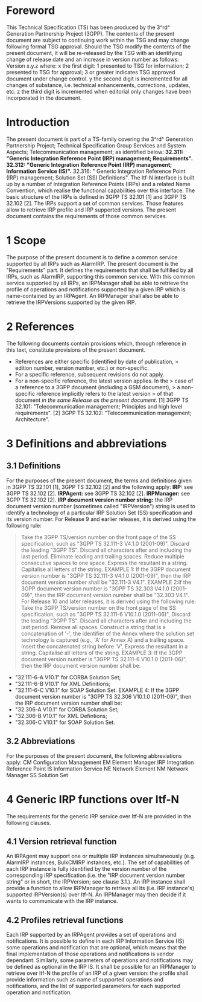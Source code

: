 # Foreword
This Technical Specification (TS) has been produced by the 3^rd^ Generation
Partnership Project (3GPP).
The contents of the present document are subject to continuing work within the
TSG and may change following formal TSG approval. Should the TSG modify the
contents of the present document, it will be re-released by the TSG with an
identifying change of release date and an increase in version number as
follows:
Version x.y.z
where:
x the first digit:
1 presented to TSG for information;
2 presented to TSG for approval;
3 or greater indicates TSG approved document under change control.
y the second digit is incremented for all changes of substance, i.e. technical
enhancements, corrections, updates, etc.
z the third digit is incremented when editorial only changes have been
incorporated in the document.
# Introduction
The present document is part of a TS-family covering the 3^rd^ Generation
Partnership Project; Technical Specification Group Services and System
Aspects; Telecommunication management; as identified below:
**32.311: \"Generic Integration Reference Point (IRP) management;
Requirements\".**
**32.312: \"Generic Integration Reference Point (IRP) management; Information
Service (IS)\".**
32.316: \" Generic Integration Reference Point (IRP) management; Solution Set
(SS) Definitions\".
The Itf-N interface is built up by a number of Integration Reference Points
(IRPs) and a related Name Convention, which realise the functional
capabilities over this interface. The basic structure of the IRPs is defined
in 3GPP TS 32.101 [1] and 3GPP TS 32.102 [2].
The IRPs support a set of common services. Those features allow to retrieve
IRP profile and IRP supported versions. The present document contains the
requirements of those common services.
# 1 Scope
The purpose of the present document is to define a common service supported by
all IRPs such as AlarmIRP. The present document is the \"Requirements\" part.
It defines the requirements that shall be fulfilled by all IRPs, such as
AlarmIRP, supporting this common service.
With this common service supported by all IRPs, an IRPManager shall be able to
retrieve the profile of operations and notifications supported by a given IRP
which is name-contained by an IRPAgent. An IRPManager shall also be able to
retrieve the IRPVersions supported by the given IRP.
# 2 References
The following documents contain provisions which, through reference in this
text, constitute provisions of the present document.
  * References are either specific (identified by date of publication, > edition number, version number, etc.) or non‑specific.
  * For a specific reference, subsequent revisions do not apply.
  * For a non-specific reference, the latest version applies. In the > case of a reference to a 3GPP document (including a GSM document), > a non-specific reference implicitly refers to the latest version > of that document _in the same Release as the present document_.
[1] 3GPP TS 32.101: \"Telecommunication management; Principles and high level
requirements\".
[2] 3GPP TS 32.102: \"Telecommunication management; Architecture\".
# 3 Definitions and abbreviations
## 3.1 Definitions
For the purposes of the present document, the terms and definitions given in
3GPP TS 32.101 [1], 3GPP TS 32.102 [2] and the following apply:
**IRP:** see 3GPP TS 32.102 [2].
**IRPAgent:** see 3GPP TS 32.102 [2].
**IRPManager:** see 3GPP TS 32.102 [2].
**IRP document version number string:** the IRP document version number
(sometimes called \"IRPVersion\") string is used to identify a technology of a
particular IRP Solution Set (SS) specification and its version number.
For Release 9 and earlier releases, it is derived using the following rule:
> Take the 3GPP TS/version number on the front page of the SS specification,
> such as "3GPP TS 32.111-3 V4.1.0 (2001-09)\". Discard the leading \"3GPP
> TS\". Discard all characters after and including the last period. Eliminate
> leading and trailing spaces. Reduce multiple consecutive spaces to one
> space. Express the resultant in a string. Capitalise all letters of the
> string.
EXAMPLE 1: If the 3GPP document version number is \"3GPP TS 32.111-3 V4.1.0
(2001-09)\", then the IRP document version number shall be \"32.111-3 V4.1\".
EXAMPLE 2:If the 3GPP document version number is \"3GPP TS 32.303 V4.1.0
(2001-09)\", then the IRP document version number shall be \"32.303 V4.1\".
For Release 10 and later releases, it is derived using the following rule:
> Take the 3GPP TS/version number on the front page of the SS specification,
> such as \"3GPP TS 32.111-6 V10.1.0 (2011-06)\", Discard the leading \"3GPP
> TS\". Discard all characters after and including the last period. Remove all
> spaces. Construct a string that is a concatenation of '-', the identifier of
> the Annex where the solution set technology is captured (e.g., 'A' for Annex
> A) and a trailing space. Insert the concatenated string before 'V', Express
> the resultant in a string. Capitalise all letters of the string.
EXAMPLE 3: If the 3GPP document version number is \"3GPP TS 32.111-6 V10.1.0
(2011-06)\", then the IRP document version number shall be:
  * \"32.111-6-A V10.1\" for CORBA Solution Set;
  * \"32.111-6-B V10.1\" for XML Definitions;
  * \"32.111-6-C V10.1\" for SOAP Solution Set.
EXAMPLE 4: If the 3GPP document version number is \"3GPP TS 32.306 V10.1.0
(2011-09)\", then the IRP document version number shall be:
  * \"32.306-A V10.1\" for CORBA Solution Set;
  * \"32.306-B V10.1\" for XML Defintions;
  * \"32.306-C V10.1\" for SOAP Solution Set.
## 3.2 Abbreviations
For the purposes of the present document, the following abbreviations apply:
CM Configuration Management
EM Element Manager
IRP Integration Reference Point
IS Information Service
NE Network Element
NM Network Manager
SS Solution Set
# 4 Generic IRP functions over Itf-N
The requirements for the generic IRP service over Itf-N are provided in the
following clauses.
## 4.1 Version retrieval function
An IRPAgent may support one or multiple IRP instances simultaneously (e.g.
AlarmIRP instances, BulkCMIRP instances, etc.).
The set of capabilities of each IRP instance is fully identified by the
version number of the corresponding IRP specification (i.e. the "IRP document
version number string" or in short, the IRPVersion; see clause 3.1.).
An IRP instance shall provide a function to allow IRPManager to retrieve all
its (i.e. IRP instance's) supported IRPVersion(s) over Itf-N.
An IRPManager may then decide if it wants to communicate with the IRP
instance.
## 4.2 Profiles retrieval functions
Each IRP supported by an IRPAgent provides a set of operations and
notifications. It is possible to define in each IRP Information Service (IS)
some operations and notification that are optional, which means that the final
implementation of those operations and notifications is vendor dependant.
Similarly, some parameters of operations and notifications may be defined as
optional in the IRP IS.
It shall be possible for an IRPManager to retrieve over Itf-N the profile of
an IRP of a given version: the profile shall provide information such as name
of supported operations and notifications, and the list of supported
parameters for each supported operation and notification.
#